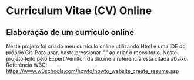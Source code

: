 # Curriculum Vitae (CV) Online
## Elaboração de um currículo online 
Neste projeto foi criado meu currículo online utilizando Html e uma IDE do próprio Git.
Para usar, basta pressionar "." ao criar o repositório.
Neste projeto feito pelo Expert Venilton da dio.me a referência está citada abaixo.
Referência W3C: https://www.w3schools.com/howto/howto_website_create_resume.asp
